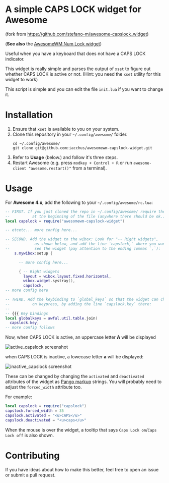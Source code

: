 # A simple CAPS LOCK widget for Awesome

(fork from https://github.com/stefano-m/awesome-capslock_widget)

(**See also** the [AwesomeWM Num Lock widget](https://github.com/iacchus/awesomewm-numlock-widget))

Useful when you have a keyboard that does not have a CAPS LOCK indicator.

This widget is really simple and parses the output of `xset` to figure out
whether CAPS LOCK is active or not. (Hint: you need the `xset` utility for this
widget to work)

This script is simple and you can edit the file `init.lua` if you want to change
it.

# Installation

1. Ensure that `xset` is available to you on your system.
2. Clone this repository in your `~/.config/awesome/` folder.
   ```
   cd ~/.config/awesome/
   git clone git@github.com:iacchus/awesomewm-capslock-widget.git
   ```
3. Refer to **Usage** (below.) and follow it's three steps.
4. Restart Awesome (e.g. press `modkey + Control + R` or run `awesome-client
   "awesome.restart()"` from a terminal).

# Usage

For **Awesome 4.x**, add the following to your `~/.config/awesome/rc.lua`:

``` lua
-- FIRST. If you just cloned the repo in ~/.config/awesome/ require the module
--          at the beginning of the file (anywhere there should be ok.):
local capslock = require("awesomewm-capslock-widget")

-- etcetc... more config here...

-- SECOND. Add the widget to the wibox: Look for "-- Right widgets",
--           as shown below, and add the line `capslock,` where you want to
--           see the widget (pay attention to the ending commas `,`):
    s.mywibox:setup {

      -- more config here...

      { -- Right widgets
        layout = wibox.layout.fixed.horizontal,
        wibox.widget.systray(),
        capslock,
-- more config here

-- THIRD. Add the keybinding to `global_keys` so that the widget can change state
--          on keypress, by adding the line `capslock.key` there:
--
-- {{{ Key bindings
local globalkeys = awful.util.table.join(
  capslock.key,
-- more config follows
```

Now, when CAPS LOCK is active, an uppercase letter **A** will be displayed

![active_capslock screenshot](/screenshots/active_capslock_widget.png?raw=true)

when CAPS LOCK is inactive, a lowecase letter **a** will be displayed:

![inactive_capslock screenshot](/screenshots/inactive_capslock_widget.png?raw=true)

These can be changed by changing the `activated` and `deactivated`
attributes of the widget as
[Pango markup](https://developer.gnome.org/pygtk/stable/pango-markup-language.html)
strings. You will probably need to adjust the `forced_width` attribute too.

For example:

``` lua
local capslock = require("capslock")
capslock.forced_width = 35
capslock.activated = "<u>CAPS</u>"
capslock.deactivated = "<u>caps</u>"
```

When the mouse is over the widget, a tooltip that says `Caps Lock on`/`Caps
Lock off` is also shown.

# Contributing

If you have ideas about how to make this better, feel free to open an issue or
submit a pull request.
